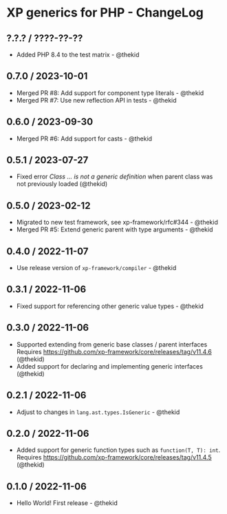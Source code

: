 XP generics for PHP - ChangeLog
===============================

## ?.?.? / ????-??-??

* Added PHP 8.4 to the test matrix - @thekid

## 0.7.0 / 2023-10-01

* Merged PR #8: Add support for component type literals - @thekid
* Merged PR #7: Use new reflection API in tests - @thekid

## 0.6.0 / 2023-09-30

* Merged PR #6: Add support for casts - @thekid

## 0.5.1 / 2023-07-27

* Fixed error *Class ... is not a generic definition* when parent class
  was not previously loaded
  (@thekid)

## 0.5.0 / 2023-02-12

* Migrated to new test framework, see xp-framework/rfc#344 - @thekid
* Merged PR #5: Extend generic parent with type arguments - @thekid

## 0.4.0 / 2022-11-07

* Use release version of `xp-framework/compiler` - @thekid

## 0.3.1 / 2022-11-06

* Fixed support for referencing other generic value types - @thekid

## 0.3.0 / 2022-11-06

* Supported extending from generic base classes / parent interfaces
  Requires https://github.com/xp-framework/core/releases/tag/v11.4.6
  (@thekid)
* Added support for declaring and implementing generic interfaces
  (@thekid)

## 0.2.1 / 2022-11-06

* Adjust to changes in `lang.ast.types.IsGeneric` - @thekid

## 0.2.0 / 2022-11-06

* Added support for generic function types such as `function(T, T): int`.
  Requires https://github.com/xp-framework/core/releases/tag/v11.4.5
  (@thekid)

## 0.1.0 / 2022-11-06

* Hello World! First release - @thekid